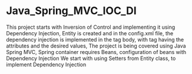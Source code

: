 # Java_Spring_MVC_IOC_DI
This project starts with Inversion of Control and implementing it using Dependency Injection,
Entity is created and in the config.xml file, the dependency injection is implemented in the <bean></bean> tag body, with <property> tag having the attributes and the desired values,
The project is being covered using Java Spring MVC,
Spring container requires Beans, configuration of beans with Dependency Injection
We start with using Setters from Entity class, to implement Dependency Injection
